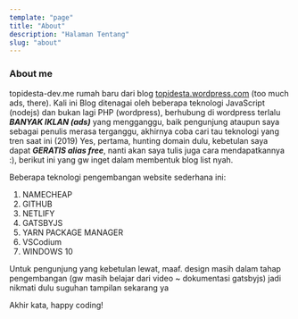 ```yaml
---
template: "page"
title: "About"
description: "Halaman Tentang"
slug: "about"
---
```


### About me
topidesta-dev.me rumah baru dari blog 
<a href="#"> topidesta.wordpress.com</a> (too much ads, there).
Kali ini Blog ditenagai oleh beberapa teknologi JavaScript (nodejs) dan bukan lagi PHP (wordpress), berhubung di wordpress terlalu
***BANYAK IKLAN (ads)*** yang mengganggu, baik pengunjung ataupun saya sebagai penulis merasa terganggu, akhirnya coba cari tau teknologi yang tren saat ini (2019)
Yes, pertama, hunting domain dulu, kebetulan saya dapat ***GERATIS alias free***, nanti akan saya tulis juga cara mendapatkannya :), berikut ini 
yang gw inget dalam membentuk blog list nyah.

Beberapa teknologi pengembangan website sederhana ini:

1. NAMECHEAP
2. GITHUB
3. NETLIFY
4. GATSBYJS
5. YARN PACKAGE MANAGER
6. VSCodium
7. WINDOWS 10


Untuk pengunjung yang kebetulan lewat, maaf. design masih dalam tahap pengembangan (gw masih belajar dari video ~ dokumentasi gatsbyjs) 
jadi nikmati dulu suguhan tampilan sekarang ya

<p>Akhir kata, happy coding!</p>

